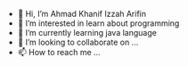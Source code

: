 - 👋 Hi, I’m Ahmad Khanif Izzah Arifin
- 👀 I’m interested in learn about programming
- 🌱 I’m currently learning java language
- 💞️ I’m looking to collaborate on ...
- 📫 How to reach me ...

<!---
khanif13/khanif13 is a ✨ special ✨ repository because its `README.md` (this file) appears on your GitHub profile.
You can click the Preview link to take a look at your changes.
--->
